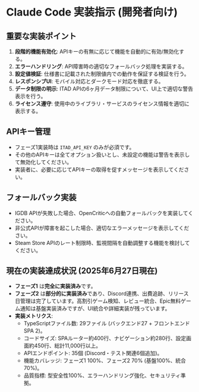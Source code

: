 # Claude Code 実装指示 (開発者向け)

## 重要な実装ポイント

1. **段階的機能有効化**: APIキーの有無に応じて機能を自動的に有効/無効化する。
2. **エラーハンドリング**: API障害時の適切なフォールバック処理を実装する。
3. **設定値検証**: 仕様書に記載された制限値内での動作を保証する検証を行う。
4. **レスポンシブUI**: モバイル対応とダークモード対応を徹底する。
5. **データ制限の明示**: ITAD APIの6ヶ月データ制限について、UI上で適切な警告表示を行う。
6. **ライセンス遵守**: 使用中のライブラリ・サービスのライセンス情報を適切に表示する。

## APIキー管理

* フェーズ1実装時は `ITAD_API_KEY` のみが必須です。
* その他のAPIキーは全てオプション扱いとし、未設定の機能は警告を表示して無効化してください。
* 実装者に、必要に応じてAPIキーの取得を促すメッセージを表示してください。

## フォールバック実装

* IGDB APIが失敗した場合、OpenCriticへの自動フォールバックを実装してください。
* 非公式APIが障害を起こした場合、適切なエラーメッセージを表示してください。
* Steam Store APIのレート制限時、監視間隔を自動調整する機能を検討してください。

## 現在の実装達成状況 (2025年6月27日現在)

* **フェーズ1** は**完全に実装済み**です。
* **フェーズ2** は**部分的に実装済み**であり、Discord連携、出費追跡、リリース日管理は完了しています。高割引ゲーム検知、レビュー統合、Epic無料ゲーム通知は基盤実装済みですが、UI統合や詳細実装が残っています。
* **実装メトリクス**:
    * TypeScriptファイル数: 29ファイル (バックエンド27 + フロントエンドSPA 2)。
    * コードサイズ: SPAルーター約400行、ナビゲーション約280行、設定画面約450行、総計11,000行以上。
    * APIエンドポイント: 35個 (Discord・テスト関連6個追加)。
    * 機能カバレッジ: フェーズ1 100%、フェーズ2 70% (基盤100%、統合70%)。
    * 品質指標: 型安全性100%、エラーハンドリング強化、セキュリティ準拠。